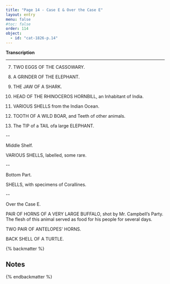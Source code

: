 ```yaml
---
title: "Page 14 - Case E & Over the Case E"
layout: entry
menu: false
#toc: false
order: 114
object:
  - id: "cat-1826-p.14"
---
```


**Transcription**

---


7. TWO EGGS OF THE CASSOWARY.

8. A GRINDER OF THE ELEPHANT.

9. THE JAW OF A SHARK.

10. HEAD OF THE RHINOCEROS HORNBILL, an
Inhabitant of India.

11. VARIOUS SHELLS from the Indian Ocean.

12. TOOTH OF A WILD BOAR, and Teeth of other
animals.

13. The TIP of a TAIL ofa large ELEPHANT.

--

Middle Shelf.

VARIOUS SHELLS, labelled, some rare.

--

Bottom Part.

SHELLS, with specimens of Corallines.

--

Over the Case E.

PAIR OF HORNS OF A VERY LARGE BUFFALO,
shot by Mr. Campbell’s Party.
The flesh of this animal served as food for his people for
several days.

TWO PAIR OF ANTELOPES' HORNS.

BACK SHELL OF A TURTLE.

{% backmatter %}

## Notes

{% endbackmatter %}

